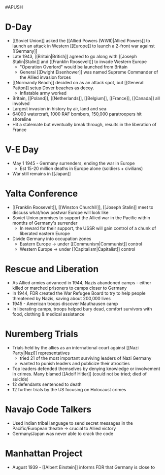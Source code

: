 #APUSH 
# D-Day
- [[Soviet Union]] asked the [[Allied Powers (WWII)|Allied Powers]] to launch an attack in Western [[Europe]] to launch a 2-front war against [[Germany]]
- Late 1943, [[Britain|British]] agreed to go along with [[Joseph Stalin|Stalin]] and [[Franklin Roosevelt]] to invade Western Europe
	- "Operation Overlord" would be launched from Britain
	- General [[Dwight Eisenhower]] was named Supreme Commander of the Allied invasion forces
- [[Normandy Beach]] decided on as an attack spot, but [[General Patton]] setup Dover beaches as decoy.
	- Inflatable army worked
- Britain, [[Poland]], [[Netherlands]], [[Belgium]], [[France]], [[Canada]] all involved
- Largest invasion in history by air, land and sea
- 64000 watercraft, 1000 RAF bombers, 150,000 paratroopers hit shoreline
- Hit a stalemate but eventually break through, results in the liberation of France
# V-E Day
- May 1 1945 - Germany surrenders, ending the war in Europe
	- Est 15-20 million deaths in Europe alone (soldiers + civilians)
- War still remains in [[Japan]]
# Yalta Conference
- [[Franklin Roosevelt]], [[Winston Churchill]], [[Joseph Stalin]] meet to discuss what/how postwar Europe will look like
- Soviet Union promises to support the Allied war in the Pacific within months of Germany's surrender
	- In reward for their support, the USSR will gain control of a chunk of liberated eastern Europe
- Divide Germany into occupation zones
	- Eastern Europe -> under [[Communism|Communist]] control
	- Western Europe -> under [[Capitalism|Capitalist]] control
# Rescue and Liberation
- As Allied armies advanced in 1944, Nazis abandoned camps - either killed or marched prisoners to camps closer to Germany
- In 1944, FDR created the War Refugee Board to try to help people threatened by Nazis, saving about 200,000 lives
- 1945 - American troops discover Mauthausen camp
- In liberating camps, troops helped bury dead, comfort survivors with food, clothing & medical assistance
# Nuremberg Trials
- Trials held by the allies as an international court against [[Nazi Party|Nazi]] representatives
	- tried 21 of the most important surviving leaders of Nazi Germany
	- wanted to punish leaders and publicize their atrocities
- Top leaders defended themselves by denying knowledge or involvement in crimes. Many blamed [[Adolf Hitler]] (could not be tried; died of suicide)
- 12 defendants sentenced to death
- 12 further trials by the US focusing on Holocaust crimes
# Navajo Code Talkers
- Used Indian tribal language to send secret messages in the Pacific/European theatre -> crucial to Allied victory
- Germany/Japan was never able to crack the code
# Manhattan Project
- August  1939 - [[Albert Einstein]] informs FDR that Germany is close to